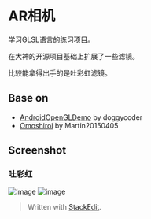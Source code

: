 
AR相机
===================================
学习GLSL语言的练习项目。
  
在大神的开源项目基础上扩展了一些滤镜。
  
比较能拿得出手的是吐彩虹滤镜。
  
Base on 
----------------------------------- 
* [AndroidOpenGLDemo](https://github.com/doggycoder/AndroidOpenGLDemo) by doggycoder
* [Omoshiroi](https://github.com/Martin20150405/Omoshiroi) by Martin20150405

Screenshot
-----------------------------------
### 吐彩虹
![image](https://github.com/SimonCherryGZ/ARCamera/raw/master/screenshots/GIF_1.gif)
![image](https://github.com/SimonCherryGZ/ARCamera/raw/master/screenshots/GIF_2.gif)

> Written with [StackEdit](https://stackedit.io/).
